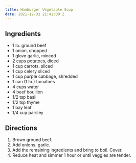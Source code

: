 ```yaml
---
title: Hamburger Vegetable Soup
date: 2021-12-31 21:41:00 Z
---
```


## Ingredients
* 1 lb. ground beef
* 1 onion, chopped
* 1 glove garlic, minced
* 2 cups potatoes, diced
* 1 cup carrots, sliced
* 1 cup celery sliced
* 1 cup purple cabbage, shredded
* 1 can (1 lb.) tomatoes
* 4 cups water
* 4 beef bouillon
* 1/2 tsp basil
* 1/2 tsp thyme
* 1 bay leaf
* 1/4 cup parsley

## Directions
1. Brown ground beef. 
2. Add onions, garlic.
3. Add the remaining ingredients and bring to boil. Cover.
4. Reduce heat and simmer 1 hour or until veggies are tender. 
